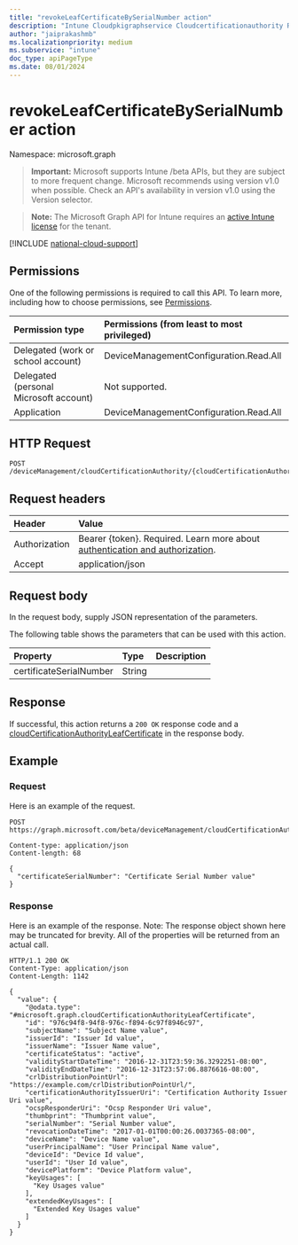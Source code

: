 ```yaml
---
title: "revokeLeafCertificateBySerialNumber action"
description: "Intune Cloudpkigraphservice Cloudcertificationauthority Revokeleafcertificatebyserialnumber Api ."
author: "jaiprakashmb"
ms.localizationpriority: medium
ms.subservice: "intune"
doc_type: apiPageType
ms.date: 08/01/2024
---
```


# revokeLeafCertificateBySerialNumber action

Namespace: microsoft.graph

> **Important:** Microsoft supports Intune /beta APIs, but they are subject to more frequent change. Microsoft recommends using version v1.0 when possible. Check an API's availability in version v1.0 using the Version selector.

> **Note:** The Microsoft Graph API for Intune requires an [active Intune license](https://go.microsoft.com/fwlink/?linkid=839381) for the tenant.



[!INCLUDE [national-cloud-support](../../includes/all-clouds.md)]

## Permissions
One of the following permissions is required to call this API. To learn more, including how to choose permissions, see [Permissions](/graph/permissions-reference).

|Permission type|Permissions (from least to most privileged)|
|:---|:---|
|Delegated (work or school account)|DeviceManagementConfiguration.Read.All|
|Delegated (personal Microsoft account)|Not supported.|
|Application|DeviceManagementConfiguration.Read.All|

## HTTP Request
<!-- {
  "blockType": "ignored"
}
-->
```http
POST /deviceManagement/cloudCertificationAuthority/{cloudCertificationAuthorityId}/revokeLeafCertificateBySerialNumber
```

## Request headers
|Header|Value|
|:---|:---|
|Authorization|Bearer {token}. Required. Learn more about [authentication and authorization](/graph/auth/auth-concepts).|
|Accept|application/json|

## Request body
In the request body, supply JSON representation of the parameters.

The following table shows the parameters that can be used with this action.

|Property|Type|Description|
|:---|:---|:---|
|certificateSerialNumber|String||



## Response
If successful, this action returns a `200 OK` response code and a [cloudCertificationAuthorityLeafCertificate](../resources/intune-cloudpkigraphservice-cloudcertificationauthorityleafcertificate.md) in the response body.

## Example

### Request
Here is an example of the request.
```http
POST https://graph.microsoft.com/beta/deviceManagement/cloudCertificationAuthority/{cloudCertificationAuthorityId}/revokeLeafCertificateBySerialNumber

Content-type: application/json
Content-length: 68

{
  "certificateSerialNumber": "Certificate Serial Number value"
}
```

### Response
Here is an example of the response. Note: The response object shown here may be truncated for brevity. All of the properties will be returned from an actual call.
```http
HTTP/1.1 200 OK
Content-Type: application/json
Content-Length: 1142

{
  "value": {
    "@odata.type": "#microsoft.graph.cloudCertificationAuthorityLeafCertificate",
    "id": "976c94f8-94f8-976c-f894-6c97f8946c97",
    "subjectName": "Subject Name value",
    "issuerId": "Issuer Id value",
    "issuerName": "Issuer Name value",
    "certificateStatus": "active",
    "validityStartDateTime": "2016-12-31T23:59:36.3292251-08:00",
    "validityEndDateTime": "2016-12-31T23:57:06.8876616-08:00",
    "crlDistributionPointUrl": "https://example.com/crlDistributionPointUrl/",
    "certificationAuthorityIssuerUri": "Certification Authority Issuer Uri value",
    "ocspResponderUri": "Ocsp Responder Uri value",
    "thumbprint": "Thumbprint value",
    "serialNumber": "Serial Number value",
    "revocationDateTime": "2017-01-01T00:00:26.0037365-08:00",
    "deviceName": "Device Name value",
    "userPrincipalName": "User Principal Name value",
    "deviceId": "Device Id value",
    "userId": "User Id value",
    "devicePlatform": "Device Platform value",
    "keyUsages": [
      "Key Usages value"
    ],
    "extendedKeyUsages": [
      "Extended Key Usages value"
    ]
  }
}
```
